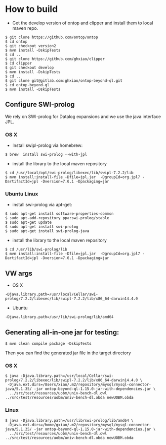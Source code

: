 How to build
==============

- Get the develop version of ontop and clipper and install them to local maven repo.

```
$ git clone https://github.com/ontop/ontop
$ cd ontop
$ git checkout version2
$ mvn install -DskipTests
$ cd ..
$ git clone https://github.com/ghxiao/clipper
$ cd clipper
$ git checkout develop
$ mvn install -DskipTests
$ cd ..
$ git clone git@gitlab.com:ghxiao/ontop-beyond-ql.git
$ cd ontop-beyond-ql
$ mvn install -DskipTests
```

## Configure SWI-prolog

We rely on SWI-prolog for Datalog expansions and we use the java interface JPL. 

###  OS X  

* Install swipl-prolog via homebrew:

```
$ brew  install swi-prolog --with-jpl
```

* install the library to the local maven repository

```
$ cd /usr/local/opt/swi-prolog/libexec/lib/swipl-7.2.2/lib
$ mvn install:install-file -Dfile=jpl.jar  -DgroupId=org.jpl7 -DartifactId=jpl -Dversion=7.0.1 -Dpackaging=jar
```


 ### Ubuntu Linux   
 
 * install swi-prolog via apt-get:
 
```
$ sudo apt-get install software-properties-common
$ sudo apt-add-repository ppa:swi-prolog/stable
$ sudo apt-get update
$ sudo apt-get install swi-prolog
$ sudo apt-get install swi-prolog-java
```
 
* install the library to the local maven repository
 
```
$ cd /usr/lib/swi-prolog/lib
$ mvn install:install-file -Dfile=jpl.jar  -DgroupId=org.jpl7 -DartifactId=jpl -Dversion=7.0.1 -Dpackaging=jar
```


## VW args

* OS X

`-Djava.library.path=/usr/local/Cellar/swi-prolog/7.2.2/libexec/lib/swipl-7.2.2/lib/x86_64-darwin14.4.0`

* Ubuntu

`-Djava.library.path=/usr/lib/swi-prolog/lib/amd64`


## Generating all-in-one jar for testing:

```
$ mvn clean compile package -DskipTests
```

Then you can find the generated jar file in the target directory


### OS X

```
$ java -Djava.library.path=/usr/local/Cellar/swi-prolog/7.2.2/libexec/lib/swipl-7.2.2/lib/x86_64-darwin14.4.0 \
 -Djava.ext.dirs=/Users/xiao/.m2/repository/mysql/mysql-connector-java/5.1.35/ -jar ontop-beyond-ql-1.15.0-jar-with-dependencies.jar \
  ../src/test/resources/uobm/univ-bench-dl.owl ../src/test/resources/uobm/univ-bench-dl.obda newUOBM.obda
```

### Linux

```
$ java -Djava.library.path=/usr/lib/swi-prolog/lib/amd64 \
 -Djava.ext.dirs=/home/gxiao/.m2/repository/mysql/mysql-connector-java/5.1.35/ -jar ontop-beyond-ql-1.15.0-jar-with-dependencies.jar \
  ../src/test/resources/uobm/univ-bench-dl.owl ../src/test/resources/uobm/univ-bench-dl.obda newUOBM.obda
```








